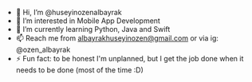 - 👋 Hi, I’m @huseyinozenalbayrak
- 👀 I’m interested in Mobile App Development
- 🌱 I’m currently learning Python, Java and Swift
- 📫 Reach me from albayrakhuseyinozen@gmail.com or via ig: @ozen_albayrak
- ⚡ Fun fact: to be honest I'm unplanned, but I get the job done when it needs to be done (most of the time :D)

<!---
huseyinozenalbayrak/huseyinozenalbayrak is a ✨ special ✨ repository because its `README.md` (this file) appears on your GitHub profile.
You can click the Preview link to take a look at your changes.
--->
